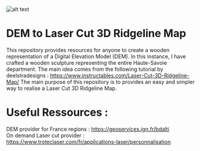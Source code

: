 ![alt text](https://content.instructables.com/F72/1WYP/KTSXXCL1/F721WYPKTSXXCL1.jpg)

# DEM to Laser Cut 3D Ridgeline Map
This repository provides resources for anyone to create a wooden representation of a Digital Elevation Model (DEM). In this instance, I have crafted a wooden sculpture representing the entire Haute-Savoie department. The main idea comes from the following tutorial by  deelstradesigns : https://www.instructables.com/Laser-Cut-3D-Ridgeline-Map/
The main purpose of this repository is to provides an easy and simpler way to realise a Laser Cut 3D Ridgeline Map.

# Useful Ressources : 
DEM provider for France regions : https://geoservices.ign.fr/bdalti    
On demand Laser cut provider : https://www.troteclaser.com/fr/applications-laser/personnalisation  
